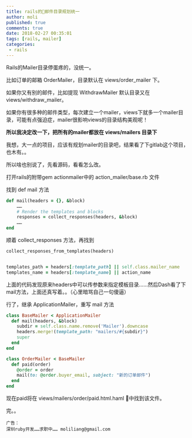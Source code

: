 ```yaml
---
title: rails的邮件目录规划统一
author: moli
published: true
comments: true
date: 2018-02-27 00:35:01
tags: [rails, mailer]
categories:
 - rails
---
```


Rails的Mailer目录停蛋疼的，没统一。

比如订单的邮箱 OrderMailer，目录默认在 views/order_mailer 下。

如果你又有别的邮件，比如提现 WithdrawMailer 默认目录又在 views/withdraw_mailer。

如果你有很多种的邮件类型，每次建立一个mailer，views下就多一个mailer目录，可能有点强迫症，mailer很影响views的目录结构美观呢！

**所以我决定改一下，把所有的mailer都放在 views/mailers 目录下**

我想，大一点的项目，应该有规划mailer的目录吧，结果看了下gitlab这个项目，也木有。。

所以啥也别说了，先看源码，看看怎么改。

打开rails的附带gem actionmailer中的 action_mailer/base.rb 文件

找到 def mail 方法

```ruby
def mail(headers = {}, &block)
    ……
    # Render the templates and blocks
    responses = collect_responses(headers, &block)
    ……
end
```

顺着 collect_responses 方法，再找到
```ruby
collect_responses_from_templates(headers)


templates_path = headers[:template_path] || self.class.mailer_name
templates_name = headers[:template_name] || action_name
```

上面的代码发现原来headers中可以传参数来指定模板目录……然后Dash看了下 mail方法，上面还真写着。。（心里暗骂自己一句傻逼）

行了，继承 ApplicationMailer，重写 mail 方法

```ruby
class BaseMailer < ApplicationMailer
  def mail(headers, &block)
    subdir = self.class.name.remove('Mailer').downcase
    headers.merge!(template_path: "mailers/#{subdir}")
    super
  end
end
```

```ruby
class OrderMailer < BaseMailer
  def paid(order)
    @order = order
    mail(to: @order.buyer_email, subject: "新的订单邮件")
  end
end
```

现在paid将在 views/mailers/order/paid.html.haml 中找到该文件。

完。。

```
广告：
深圳ruby开发……求职中…… moliliang@gmail.com
```